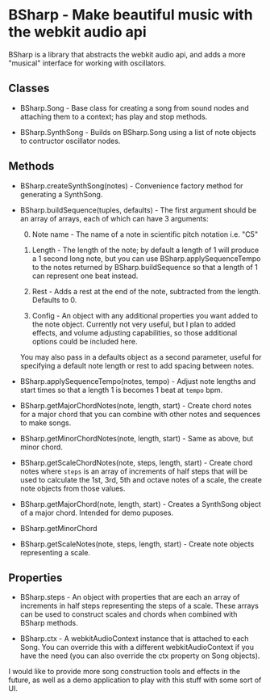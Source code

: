 # BSharp - Make beautiful music with the webkit audio api

BSharp is a library that abstracts the webkit audio api, and adds a more
"musical" interface for working with oscillators.

## Classes
 * BSharp.Song - Base class for creating a song from sound nodes and
   attaching them to a context; has play and stop methods.

 * BSharp.SynthSong - Builds on BSharp.Song using a list of note objects to
   contructor oscillator nodes.

## Methods
 * BSharp.createSynthSong(notes) - Convenience factory method for generating
   a SynthSong.

 * BSharp.buildSequence(tuples, defaults) - The first argument should be an
   array of arrays, each of which can have 3 arguments:

     0. Note name - The name of a note in scientific pitch notation i.e. "C5"

     1. Length - The length of the note; by default a length of 1 will produce
        a 1 second long note, but you can use BSharp.applySequenceTempo to the
        notes returned by BSharp.buildSequence so that a length of 1 can
        represent one beat instead.

     2. Rest - Adds a rest at the end of the note, subtracted from the length.
        Defaults to 0.

     3. Config - An object with any additional properties you want added to the
        note object. Currently not very useful, but I plan to added effects, and
        volume adjusting capabilities, so those additional options could be
        included here.

   You may also pass in a defaults object as a second parameter, useful
   for specifying a default note length or rest to add spacing between
   notes.

 * BSharp.applySequenceTempo(notes, tempo) - Adjust note lengths and start
   times so that a length 1 is becomes 1 beat at `tempo` bpm.

 * BSharp.getMajorChordNotes(note, length, start) - Create chord notes for
   a major chord that you can combine with other notes and sequences to make
   songs.

 * BSharp.getMinorChordNotes(note, length, start) - Same as above, but minor
   chord.

 * BSharp.getScaleChordNotes(note, steps, length, start) - Create chord notes
   where `steps` is an array of increments of half steps that will be used to
   calculate the 1st, 3rd, 5th and octave notes of a scale, the create note
   objects from those values.

 * BSharp.getMajorChord(note, length, start) - Creates a SynthSong object of
   a major chord. Intended for demo puposes.

 * BSharp.getMinorChord

 * BSharp.getScaleNotes(note, steps, length, start) - Create note objects
   representing a scale.

## Properties
 * BSharp.steps - An object with properties that are each an array of
   increments in half steps representing the steps of a scale. These arrays
   can be used to construct scales and chords when combined with BSharp methods.

 * BSharp.ctx - A webkitAudioContext instance that is attached to each Song.
   You can override this with a different webkitAudioContext if you have the
   need (you can also override the ctx property on Song objects).

I would like to provide more song construction tools and effects in the future,
as well as a demo application to play with this stuff with some sort of UI.

